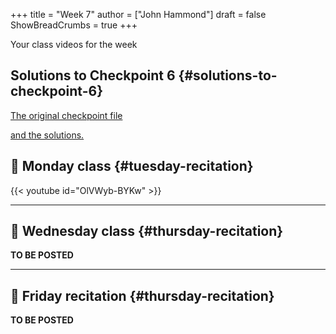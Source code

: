 +++
title = "Week 7"
author = ["John Hammond"]
draft = false
ShowBreadCrumbs = true
+++

Your class videos for the week
<!--more-->


## Solutions to Checkpoint 6 {#solutions-to-checkpoint-6}

[The original checkpoint file](https://nextcloud.math.wichita.edu/index.php/s/ndYLXxppTGHYn5A)

[and the solutions.](https://nextcloud.math.wichita.edu/index.php/s/NT4jBQ7985QRAmW)


## 🎥 Monday class {#tuesday-recitation}

{{< youtube id="OlVWyb-BYKw" >}}

---


## 🎥 Wednesday class {#thursday-recitation}

**TO BE POSTED**

---


## 🎥 Friday recitation {#thursday-recitation}

**TO BE POSTED**

